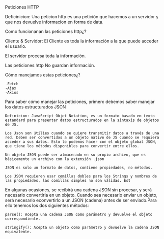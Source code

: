 Peticiones HTTP

Deficinicion: Una peticion http es una petición que hacemos a un servidor y que nos devuelve informacion en forma de data.

 Como funcionanan las peticiones http¿? 

Cliente & Servidor: El 
Cliente es toda la información a la que puede acceder el usuario. 

El servidor procesa toda la información.

Las peticiones http No guardan información. 

Cómo manejamos estas peticiones¿?

    -Fetch 
    -Ajax 
    -Axios

Para saber cómo manejar las peticiones, primero debemos saber manejar los datos estructurados JSON

    Definicion: JavaScript Objet Notation, es un formato basado en texto estandard para presentar datos estructurados en la sintaxis de objetos de JS.

    Los Json son útilies cuando se quiere transmitir datos a través de una red. Deben ser convertidos a un objeto nativo de JS cuando se requiera acceder a sus datos. Esto lo podemos hacer con el objeto global JSON, que tiene los métodos disponibles para convertir entre ellos.

    Un objeto JSON puede ser almacenado en su propio archivo, que es básicamente un archivo con la extensión .json

    JSON es solo un formato de datos, contiene propiedades, no métodos.

    Los JSON requieren usar comillas dobles para los Strings y nombres de las propiedades, las comillas simples no son válidas. Est


En algunas ocasiones, se recibirá una cadena JSON sin procesar, y será necesario convertirla en un objeto. Cuando sea necesario enviar un objeto, será necesario econvertirlo a un JSON (cadena) antes de ser enviado.Para ello tenemos los dos siguientes métodos:

    parse(): Acepta una cadena JSON como parámetro y devuelve el objeto correspondiente.

    stringify(): Acepta un objeto como parámetro y devuelve la cadena JSON equivalente.

    